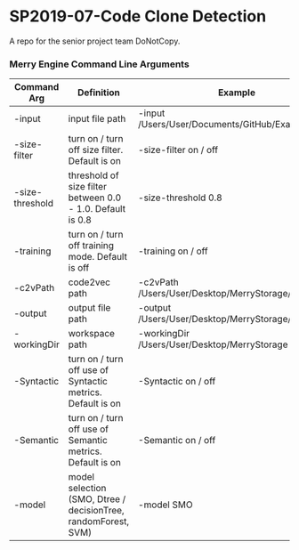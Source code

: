 # SP2019-07-Code Clone Detection
A repo for the senior project team DoNotCopy.

### Merry Engine Command Line Arguments

| Command Arg     	| Definition                                                     	| Example                                             	|
|-------------------|-----------------------------------------------------------------|-------------------------------------------------------|
| -input          	| input file path                                                	| -input /Users/User/Documents/GitHub/Example         	|
| -size-filter    	| turn on / turn off size filter. Default is on                  	| -size-filter on / off                               	|
| -size-threshold 	| threshold of size filter between 0.0 - 1.0. Default is 0.8     	| -size-threshold 0.8                                 	|
| -training       	| turn on / turn off training mode. Default is off               	| -training on / off                                  	|
| -c2vPath        	| code2vec path                                                  	| -c2vPath /Users/User/Desktop/MerryStorage/code2vec  	|
| -output         	| output file path                                               	| -output /Users/User/Desktop/MerryStorage/output.csv 	|
| -workingDir     	| workspace path                                                 	| -workingDir /Users/User/Desktop/MerryStorage        	|
| -Syntactic      	| turn on / turn off use of Syntactic metrics. Default is on     	| -Syntactic on / off                                 	|
| -Semantic       	| turn on / turn off use of Semantic metrics. Default is on      	| -Semantic on / off                                  	|
| -model          	| model selection (SMO, Dtree / decisionTree, randomForest, SVM) 	| -model SMO                                          	|

